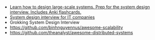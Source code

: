 - [Learn how to design large-scale systems. Prep for the system design interview. Includes Anki flashcards.
](https://github.com/donnemartin/system-design-primer)
- [System design interview for IT companies
](https://github.com/checkcheckzz/system-design-interview)
- Grokking System Design Interview
- https://github.com/binhnguyennus/awesome-scalability
- https://github.com/theanalyst/awesome-distributed-systems
